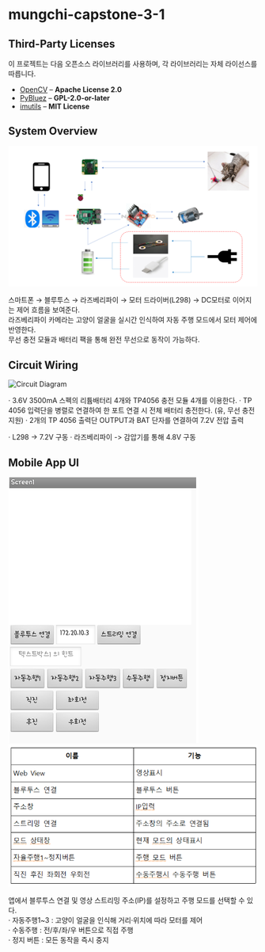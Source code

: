 # mungchi-capstone-3-1

## Third-Party Licenses
이 프로젝트는 다음 오픈소스 라이브러리를 사용하며, 각 라이브러리는 자체 라이선스를 따릅니다.

- [OpenCV](https://opencv.org/) – **Apache License 2.0**
- [PyBluez](https://github.com/pybluez/pybluez) – **GPL-2.0-or-later**
- [imutils](https://github.com/jrosebr1/imutils) – **MIT License**


## System Overview
![System Diagram](System%20Diagram.png)

스마트폰 → 블루투스 → 라즈베리파이 → 모터 드라이버(L298) → DC모터로 이어지는 제어 흐름을 보여준다.  
라즈베리파이 카메라는 고양이 얼굴을 실시간 인식하여 자동 주행 모드에서 모터 제어에 반영한다.  
무선 충전 모듈과 배터리 팩을 통해 완전 무선으로 동작이 가능하다.


## Circuit Wiring
![Circuit Diagram](Circuit%20Diagram.png)

· 3.6V 3500mA 스펙의 리튬배터리 4개와 TP4056 충전 모듈 4개를 이용한다.
· TP 4056 입력단을 병렬로 연결하여 한 포트 연결 시 전체 배터리 충전한다.
(유, 무선 충전 지원)
· 2개의 TP 4056 출력단 OUTPUT과 BAT 단자를 연결하여 7.2V 전압 출력

· L298 -> 7.2V 구동
· 라즈베리파이 -> 감압기를 통해 4.8V 구동

## Mobile App UI
![App Screen](App%20Screen.png)
![App Screen explain](App%20Screen%20explain.png)


앱에서 블루투스 연결 및 영상 스트리밍 주소(IP)를 설정하고 주행 모드를 선택할 수 있다.  
· 자동주행1~3 : 고양이 얼굴을 인식해 거리·위치에 따라 모터를 제어  
· 수동주행 : 전/후/좌/우 버튼으로 직접 주행  
· 정지 버튼 : 모든 동작을 즉시 중지

